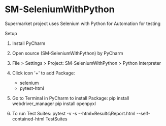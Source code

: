 # SM-SeleniumWithPython
Supermarket project uses Selenium with Python for Automation for testing

Setup
1. Install PyCharm
2. Open source (SM-SeleniumWithPython) by PyCharm
3. File > Settings > Project: SM-SeleniumWithPython > Python Interpreter
4. Click icon '+' to add Package:
    + selenium
    + pytest-html
5. Go to Terminal in PyCharm to install Package:
   pip install webdriver_manager
   pip install openpyxl
   
6. To run Test Suites:
   pytest -v -s --html=Results\Report.html --self-contained-html  TestSuites